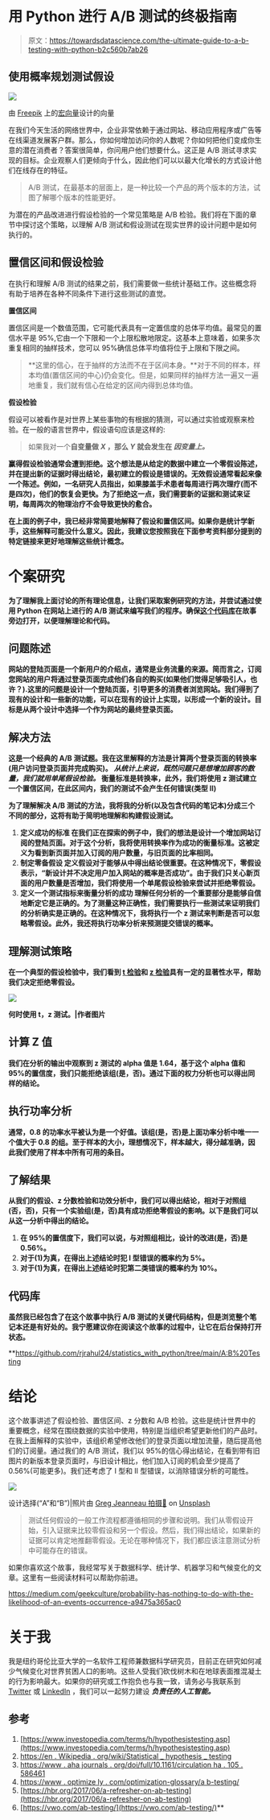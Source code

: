 # 用 Python 进行 A/B 测试的终极指南

> 原文：<https://towardsdatascience.com/the-ultimate-guide-to-a-b-testing-with-python-b2c560b7ab26>

## 使用概率规划测试假设

![](img/3f95b3d43a6bfe036a746e39d034f5de.png)

由 [Freepik](http://www.freepik.com) 上的[宏向量](https://www.freepik.com/macrovector)设计的向量

在我们今天生活的网络世界中，企业非常依赖于通过网站、移动应用程序或广告等在线渠道发展客户群。那么，你如何增加访问你的人数呢？你如何把他们变成你生意的潜在消费者？答案很简单，你问用户他们想要什么。这正是 A/B 测试寻求实现的目标。企业观察人们更倾向于什么，因此他们可以以最大化增长的方式设计他们在线存在的特征。

> A/B 测试，在最基本的层面上，是一种比较一个产品的两个版本的方法，试图了解哪个版本的性能更好。

为潜在的产品改进进行假设检验的一个常见策略是 A/B 检验。我们将在下面的章节中探讨这个策略，以理解 A/B 测试和假设测试在现实世界的设计问题中是如何执行的。

## 置信区间和假设检验

在执行和理解 A/B 测试的结果之前，我们需要做一些统计基础工作。这些概念将有助于培养在各种不同条件下进行这些测试的直觉。

**置信区间**

置信区间是一个数值范围，它可能代表具有一定置信度的总体平均值。最常见的置信水平是 95%,它由一个下限和一个上限松散地限定。这基本上意味着，如果多次重复相同的抽样技术，您可以 95%确信总体平均值将位于上限和下限之间。

> **这里的信心，在于抽样的方法而不在于区间本身。**对于不同的样本，样本均值(置信区间的中心)仍会变化。但是，如果同样的抽样方法一遍又一遍地重复，我们就有信心在给定的区间内得到总体均值。

**假设检验**

假设可以被看作是对世界上某些事物的有根据的猜测，可以通过实验或观察来检验。在一般的语言世界中，假设语句应该是这样的:

> 如果我对一个**自变量做 *X* ，那么 ***Y*** 就会发生在 ***因变量上。*****

**赢得假设检验通常会遭到拒绝。这个想法是从给定的数据中建立一个零假设陈述，并在提出新的证据时得出结论，最初建立的假设是错误的。无效假设通常看起来像一个陈述。例如，一名研究人员指出，如果膝盖手术患者每周进行两次理疗(而不是四次)，他们的恢复会更快。为了拒绝这一点，我们需要新的证据和测试来证明，每周两次的物理治疗不会导致更快的愈合。**

**在上面的例子中，我已经非常简要地解释了假设和置信区间。如果你是统计学新手，这些解释可能没什么意义。因此，我建议您按照我在下面参考资料部分提到的特定链接来更好地理解这些统计概念。**

# **个案研究**

**为了理解我上面讨论的所有理论信息，让我们采取案例研究的方法，并尝试通过使用 Python 在网站上进行的 A/B 测试来编写我们的程序。确保[这个代码库](https://github.com/rjrahul24/statistics_with_python/blob/main/A:B%20Testing/Hypothesis%20(AB)%20Testing.ipynb)在故事旁边打开，以便理解理论和代码。**

## **问题陈述**

**网站的登陆页面是一个新用户的介绍点，通常是业务流量的来源。简而言之，订阅您网站的用户将通过登录页面完成他们各自的购买(如果他们觉得足够吸引人，也许？).这里的问题是设计一个登陆页面，引导更多的消费者浏览网站。我们得到了现有的设计和一些新的功能，可以在现有的设计上实现，以形成一个新的设计。目标是从两个设计中选择一个作为网站的最终登录页面。**

## **解决方法**

**这是一个经典的 A/B 测试题。我在这里解释的方法是计算两个登录页面的转换率(用户访问登录页面并完成购买)。 ***从统计上来说，既然问题只是想增加顾客的数量，我们就用单尾假设检验。*** 衡量标准是转换率，此外，我们将使用 z 测试建立一个置信区间，在此区间内，我们的测试不会产生任何错误(类型 II)**

**为了理解解决 A/B 测试的方法，我将我的分析(以及包含代码的笔记本)分成三个不同的部分，这将有助于简明地理解和构建假设测试。**

1.  ****定义成功的标准** 在我们正在探索的例子中，我们的想法是设计一个增加网站订阅的登陆页面。对于这个分析，我将使用**转换率**作为成功的衡量标准。这被定义为看到新页面并加入订阅的用户数量，与旧页面的比率相同。**
2.  ****制定零备假设** 定义假设对于能够从中得出结论很重要。在这种情况下，零假设表示，“新设计并不决定用户加入网站的概率是否成功”。由于我们只关心新页面的用户数量是否增加，我们将使用一个**单尾**假设检验来尝试并拒绝零假设。**
3.  ****定义一个测试指标来衡量分析的成功** 理解任何分析的一个重要部分是能够自信地断定它是正确的。为了测量这种正确性，我们需要执行一些测试来证明我们的分析确实是正确的。在这种情况下，我将执行一个 **z 测试**来判断是否可以忽略零假设。此外，我还将执行**功率分析**来预测提交错误的概率。**

## **理解测试策略**

**在一个典型的假设检验中，我们看到 [t 检验](https://www.investopedia.com/terms/t/t-test.asp)和 [z 检验](https://www.investopedia.com/terms/z/z-test.asp)具有一定的显著性水平，帮助我们决定拒绝零假设。**

**![](img/739e6f31fa406eedb5e6be124ad1310c.png)**

**何时使用 t，z 测试。|作者图片**

## **计算 Z 值**

**我们在分析的输出中观察到 z 测试的 alpha 值是 1.64，基于这个 alpha 值和 95%的置信度，我们只能拒绝该组(是，否)。通过下面的权力分析也可以得出同样的结论。**

## **执行功率分析**

**通常，0.8 的功率水平被认为是一个好值。该组(是，否)是上面功率分析中唯一一个值大于 0.8 的组。至于样本的大小，理想情况下，样本越大，得分越准确，因此我们使用了样本中所有可用的条目。**

## **了解结果**

**从我们的假设、z 分数检验和功效分析中，我们可以得出结论，相对于对照组(否，否)，只有一个实验组(是，否)具有成功拒绝零假设的影响。以下是我们可以从这一分析中得出的结论。**

1.  **在 95%的置信度下，我们可以说，与对照组相比，设计的改进(是，否)是 0.56%。**
2.  **对于(1)为真，在得出上述结论时犯 I 型错误的概率约为 5%。**
3.  **对于(1)为真，在得出上述结论时犯第二类错误的概率约为 10%。**

## **代码库**

**虽然我已经包含了在这个故事中执行 A/B 测试的关键代码结构，但是浏览整个笔记本还是有好处的。我宁愿建议你在阅读这个故事的过程中，让它在后台保持打开状态。**

**<https://github.com/rjrahul24/statistics_with_python/tree/main/A:B%20Testing>  

# 结论

这个故事讲述了假设检验、置信区间、z 分数和 A/B 检验。这些是统计世界中的重要概念，经常在围绕数据的实验中使用，特别是当组织希望更新他们的产品时。在我上面解释的实验中，该组织希望修改他们的登录页面以增加流量，随后提高他们的订阅量。通过我们的 A/B 测试，我们以 95%的信心得出结论，在看到带有旧图片的新版本登录页面时，与旧设计相比，他们加入订阅的机会至少提高了 0.56%(可能更多)。我们还考虑了 I 型和 II 型错误，以消除错误分析的可能性。

![](img/372d08b15c03d1d9bde082cf860675ee.png)

设计选择(“A”和“B”)|照片由 [Greg Jeanneau 拍摄🗾](https://unsplash.com/@gregjeanneau?utm_source=medium&utm_medium=referral) on [Unsplash](https://unsplash.com?utm_source=medium&utm_medium=referral)

> 测试任何假设的一般工作流程都遵循相同的步骤和说明。我们从零假设开始，引入证据来比较零假设和另一个假设。然后，我们得出结论，如果新的证据可以肯定地推翻零假设。无论在哪种情况下，我们都应该注意测试分析中可能存在的错误。

如果你喜欢这个故事，我经常写关于数据科学、统计学、机器学习和气候变化的文章。这里有一些阅读材料可以帮助你前进。

<https://medium.com/geekculture/probability-has-nothing-to-do-with-the-likelihood-of-an-events-occurrence-a9475a365ac0>  </algorithmic-thinking-for-data-science-ab8c91416d83>  </the-ultimate-guide-to-emotion-recognition-from-facial-expressions-using-python-64e58d4324ff>  

# 关于我

我是纽约哥伦比亚大学的一名软件工程师兼数据科学研究员，目前正在研究如何减少气候变化对世界贫困人口的影响。这些人受我们砍伐树木和在地球表面推混凝土的行为影响最大。如果你的研究或工作抱负也与我一致，请务必与我联系到 [Twitter](https://twitter.com/rjrahul24) 或 [LinkedIn](https://www.linkedin.com/in/rjrahul24/) ，我们可以一起努力建设 ***负责任的人工智能。***

## 参考

1.  [https://www.investopedia.com/terms/h/hypothesistesting.asp](https://www.investopedia.com/terms/h/hypothesistesting.asp)
2.  [https://en . Wikipedia . org/wiki/Statistical _ hypothesis _ testing](https://en.wikipedia.org/wiki/Statistical_hypothesis_testing)
3.  [https://www . aha journals . org/doi/full/10.1161/circulation ha . 105 . 586461](https://www.ahajournals.org/doi/full/10.1161/circulationaha.105.586461)
4.  [https://www . optimize ly . com/optimization-glossary/a b-testing/](https://www.optimizely.com/optimization-glossary/ab-testing/)
5.  [https://hbr.org/2017/06/a-refresher-on-ab-testing](https://hbr.org/2017/06/a-refresher-on-ab-testing)
6.  [https://vwo.com/ab-testing/](https://vwo.com/ab-testing/)**
